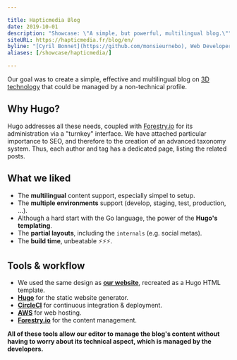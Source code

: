 ```yaml
---

title: Hapticmedia Blog
date: 2019-10-01
description: "Showcase: \"A simple, but powerful, multilingual blog.\""
siteURL: https://hapticmedia.fr/blog/en/
byline: "[Cyril Bonnet](https://github.com/monsieurnebo), Web Developer"
aliases: [/showcase/hapticmedia/]

---
```


Our goal was to create a simple, effective and multilingual blog on [3D technology](https://hapticmedia.fr/blog/en/3d-technology/) that could be managed by a non-technical profile.

## Why Hugo?
Hugo addresses all these needs, coupled with [Forestry.io](https://forestry.io/) for its administration via a "turnkey" interface. We have attached particular importance to SEO, and therefore to the creation of an advanced taxonomy system. Thus, each author and tag has a dedicated page, listing the related posts.


## What we liked
- The **multilingual** content support, especially simpel to setup.
- The **multiple environments** support (develop, staging, test, production, ...).
- Although a hard start with the Go language, the power of the **Hugo's templating**.
- The **partial layouts**, including the `internals` (e.g. social metas).
- The **build time**, unbeatable ⚡️⚡️⚡️.


## Tools & workflow
- We used the same design as **[our website](https://hapticmedia.fr/en/)**, recreated as a Hugo HTML template.
- **[Hugo](https://gohugo.io)** for the static website generator.
- **[CircleCI](https://circleci.com)** for continuous integration & deployment.
- **[AWS](https://aws.amazon.com/)** for web hosting.
- **[Forestry.io](https://forestry.io)** for the content management.

**All of these tools allow our editor to manage the blog's content without having to worry about its technical aspect, which is managed by the developers.**

